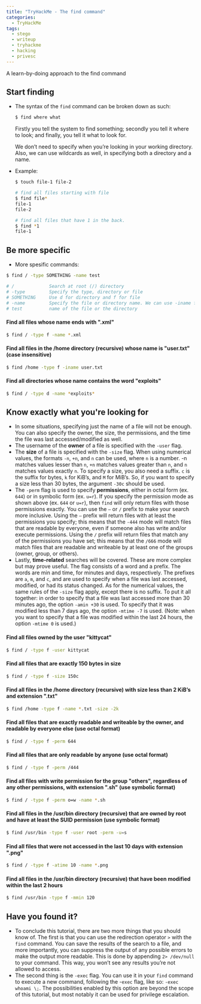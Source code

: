 ```yaml
---
title: "TryHackMe - The find command"
categories:
  - TryHackMe
tags:
  - stego
  - writeup
  - tryhackme
  - hacking
  - privesc
---
```

A learn-by-doing approach to the find command

## Start finding
- The syntax of the `find` command can be broken down as such:

    ```bash
    $ find where what
    ```

    Firstly you tell the system to find something; secondly you tell it where to look; and finally, you tell it what to look for.

    We don’t need to specify when you’re looking in your working directory. Also, we can use wildcards as well, in specifying both a directory and a name.

- Example:

    ```bash
    $ touch file-1 file-2

    # find all files starting with file
    $ find file*   
    file-1
    file-2

    # find all files that have 1 in the back.
    $ find *1
    file-1
    ```

## Be more specific
- More spesific commands:

```bash
$ find / -type SOMETHING -name test

# /             Search at root (/) directory
# -type         Specify the type, directory or file
# SOMETHING     Use d for directory and f for file
# -name         Specify the file or directory name. We can use -iname for case insensitive
# test          name of the file or the directory
```

#### Find all files whose name ends with ".xml"

```bash
$ find / -type f -name *.xml
```

#### Find all files in the /home directory (recursive) whose name is "user.txt" (case insensitive)

```bash
$ find /home -type f -iname user.txt
```

#### Find all directories whose name contains the word "exploits"

```bash
$ find / -type d -name *exploits*
```

## Know exactly what you're looking for
- In some situations, specifying just the name of a file will not be enough. You can also specify the owner, the size, the permissions, and the time the file was last accessed/modified as well.
- The username of the **owner** of a file is specified with the `-user` flag.
- The **size** of a file is specified with the `-size` flag. When using numerical values, the formats `-n`, `+n`, and `n` can be used, where `n` is a number. -n matches values lesser than `n`, `+n` matches values greater than `n`, and `n` matches values exactly `n`. To specify a size, you also need a suffix. `c` is the suffix for bytes, `k` for KiB’s, and `M` for MiB’s. So, if you want to specify a size less than 30 bytes, the argument `-30c` should be used.
- The `-perm` flag is used to specify **permissions**, either in octal form (ex. `644`) or in symbolic form (ex. `u=r`).  If you specify the permission mode as shown above (ex. `644` or `u=r`), then `find` will only return files with those permissions exactly. You can use the `–` or `/` prefix to make your search more inclusive. Using the `–` prefix will return files with at least the permissions you specify; this means that the `-444` mode will match files that are readable by everyone, even if someone also has write and/or execute permissions. Using the `/` prefix will return files that match any of the permissions you have set; this means that the `/666` mode will match files that are readable and writeable by at least one of the groups (owner, group, or others).
- Lastly, **time-related** searches will be covered. These are more complex but may prove useful. The flag consists of a word and a prefix. The words are min and time, for minutes and days, respectively. The prefixes are `a`, `m`, and `c`, and are used to specify when a file was last accessed, modified, or had its status changed. As for the numerical values, the same rules of the `-size` flag apply, except there is no suffix. To put it all together: in order to specify that a file was last accessed more than 30 minutes ago, the option `-amin +30` is used. To specify that it was modified less than 7 days ago, the option `-mtime -7` is used. (Note: when you want to specify that a file was modified within the last 24 hours, the option `-mtime 0` is used.)

#### Find all files owned by the user "kittycat"

```bash
$ find / -type f -user kittycat
```

#### Find all files that are exactly 150 bytes in size

```bash
$ find / -type f -size 150c
```

#### Find all files in the /home directory (recursive) with size less than 2 KiB’s and extension ".txt"

```bash
$ find /home -type f -name *.txt -size -2k 
```

#### Find all files that are exactly readable and writeable by the owner, and readable by everyone else (use octal format)

```bash
$ find / -type f -perm 644
```

#### Find all files that are only readable by anyone (use octal format)

```bash
$ find / -type f -perm /444
```

#### Find all files with write permission for the group "others", regardless of any other permissions, with extension ".sh" (use symbolic format)

```bash
$ find / -type f -perm o=w -name *.sh
```

#### Find all files in the /usr/bin directory (recursive) that are owned by root and have at least the SUID permission (use symbolic format)

```bash
$ find /usr/bin -type f -user root -perm -u=s
```

#### Find all files that were not accessed in the last 10 days with extension ".png"

```bash
$ find / -type f -atime 10 -name *.png
```

#### Find all files in the /usr/bin directory (recursive) that have been modified within the last 2 hours

```bash
$ find /usr/bin -type f -mmin 120
```

## Have you found it?
- To conclude this tutorial, there are two more things that you should know of. The first is that you can use the redirection operator `>` with the `find` command. You can save the results of the search to a file, and more importantly, you can suppress the output of any possible errors to make the output more readable. This is done by appending `2> /dev/null` to your command. This way, you won’t see any results you’re not allowed to access.
- The second thing is the `-exec` flag. You can use it in your `find` command to execute a new command, following the -`exec` flag, like so: `-exec whoami \;`. The possibilities enabled by this option are beyond the scope of this tutorial, but most notably it can be used for privilege escalation.